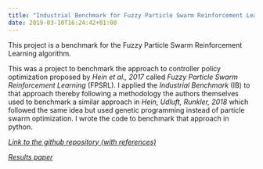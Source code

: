 ```yaml
---
title: "Industrial Benchmark for Fuzzy Particle Swarm Reinforcement Learning"
date: 2019-03-10T16:24:42+01:00
---
```


This project is a benchmark for the Fuzzy Particle Swarm Reinforcement Learning algorithm.

<!--more-->

This was a project to benchmark the approach to controller policy optimization proposed by *Hein et al., 2017* called *Fuzzy Particle Swarm Reinforcement Learning* (FPSRL).
I applied the *Industrial Benchmark* (IB) to that approach thereby following a methodology the authors themselves used to benchmark a similar approach in *Hein, Udluft, Runkler, 2018* which followed the same idea but used genetic programming instead of particle swarm optimization.
I wrote the code to benchmark that approach in python.

[*Link to the github repository (with references)*](https://github.com/felixlinker/IB_FPSRL)

[*Results paper*](/doc/ib_fpsrl.pdf)
